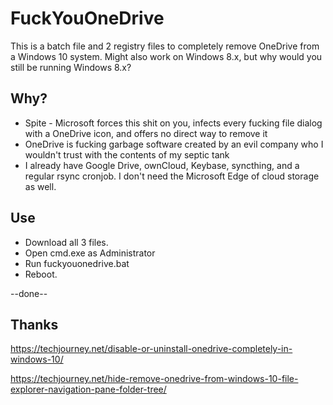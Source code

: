 # FuckYouOneDrive

This is a batch file and 2 registry files to completely remove OneDrive from a Windows 10 system. Might also work on Windows 8.x, but why would you still be running Windows 8.x?

## Why?

* Spite - Microsoft forces this shit on you, infects every fucking file dialog with a OneDrive icon, and offers no direct way to remove it
* OneDrive is fucking garbage software created by an evil company who I wouldn't trust with the contents of my septic tank
* I already have Google Drive, ownCloud, Keybase, syncthing, and a regular rsync cronjob. I don't need the Microsoft Edge of cloud storage as well.

## Use

* Download all 3 files.
* Open cmd.exe as Administrator
* Run fuckyouonedrive.bat
* Reboot.

--done--

## Thanks
https://techjourney.net/disable-or-uninstall-onedrive-completely-in-windows-10/

https://techjourney.net/hide-remove-onedrive-from-windows-10-file-explorer-navigation-pane-folder-tree/

